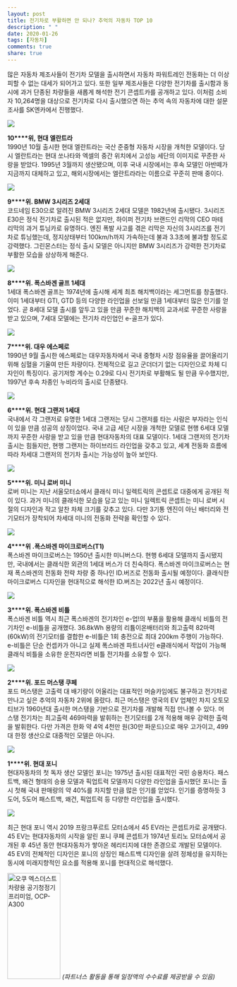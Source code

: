 ```yaml
---
layout: post
title: 전기차로 부활하면 안 되나? 추억의 자동차 TOP 10
description: " "
date: 2020-01-26
tags: [자동차]
comments: true
share: true
---
```



많은 자동차 제조사들이 전기차 모델을 출시하면서 자동차 파워트레인 전동화는 더 이상 피할 수 없는 대세가 되어가고 있다. 또한 일부 제조사들은 다양한 전기차를 출시함과 동시에 과거 단종된 차량들을 새롭게 해석한 전기 콘셉트카를 공개하고 있다. 이처럼 소비자 10,264명을 대상으로 전기차로 다시 출시했으면 하는 추억 속의 자동차에 대한 설문조사를 SK엔카에서  진행했다.

![](https://post-phinf.pstatic.net/MjAxOTEwMDJfMjM2/MDAxNTY5OTcyMjk1ODg0.gOg7kRJFa0LvlxhFmShMxBv94m5DpuGSRLTdQ7EqDOcg.LV_OblJGMKyw215ep8y5dsXwxbxm0OBsCSlUdWVZ-Gcg.JPEG/hyundai_elantra_1990_images_1_copy.jpg?type=w1200)

**10****위, 현대 엘란트라**  
1990년 10월 출시한 현대 엘란트라는 국산 준중형 자동차 시장을 개척한 모델이다. 당시 엘란트라는 현대 쏘나타와 엑셀의 중간 위치에서 고성능 세단의 이미지로 꾸준한 사랑을 받았다. 1995년 3월까지 생산됐으며, 이후 국내 시장에서는 후속 모델인 아반떼가 지금까지 대체하고 있고, 해외시장에서는 엘란트라라는 이름으로 꾸준히 판매 중이다.

![](https://post-phinf.pstatic.net/MjAxOTEwMDJfMTM5/MDAxNTY5OTcyMzAzNDY2.a1bJoMdjaxUu2s-3xj521itMI3JTmye4dgTtvPHuDLog.MGjKYIwlzc2KDD6xmUcPmxldivLd61VSB1cy4TrZLikg.JPEG/pictures_bmw_m3_2012_1_copy.jpg?type=w1200)

**9****위. BMW 3시리즈 2세대**  
코드네임 E30으로 알려진 BMW 3시리즈 2세대 모델은 1982년에 출시됐다. 3시리즈 E30은 정식 전기차로 출시된 적은 없지만, 하이퍼 전기차 브랜드인 리막의 CEO 마테 리막의 과거 튜닝카로 유명하다. 엔진 폭발 사고를 겪은 리막은 자신의 3시리즈를 전기차로 튜닝했는데, 정지상태부터 100km/h까지 가속하는데 불과 3.3초에 불과할 정도로 강력했다. 그린몬스터는 정식 출시 모델은 아니지만 BMW 3시리즈가 강력한 전기차로 부활한 모습을 상상하게 해준다.

![](https://post-phinf.pstatic.net/MjAxOTEwMDJfMTg2/MDAxNTY5OTcyMzE5ODY1.D6o2XXgQtEB2UhKB5cMIy0mBZmxRMocJu2eENndwHwgg.-GOFnIEEhb3tfWgbRt1-LyCTNSXAld7_C7pjJg8ecCUg.JPEG/volkswagen_golf_1974_wallpapers_1_copy.jpg?type=w1200)

**8****위. 폭스바겐 골프 1세대**  
1세대 폭스바겐 골프는 1974년에 출시해 세계 최초 해치백이라는 세그먼트를 창출했다. 이미 1세대부터 GTI, GTD 등의 다양한 라인업을 선보일 만큼 1세대부터 많은 인기를 얻었다. 곧 8세대 모델 출시를 앞두고 있을 만큼 꾸준한 해치백의 교과서로 꾸준한 사랑을 받고 있으며, 7세대 모델에는 전기차 라인업인 e-골프가 있다.

![](https://post-phinf.pstatic.net/MjAxOTEwMDJfMjI5/MDAxNTY5OTcyMzM3Njgy.mlewjghbyVbVhBFu2PwVSwJ2aNSTUGi9bwWYLoHRwJIg.t7q-7I5B0xopCM6bLNnHPKp6GCldsFy5zKZLMUwnMesg.JPEG/daewoo_espero_1993_wallpapers_1_copy.jpg?type=w1200)

**7****위. 대우 에스페로**  
1990년 9월 출시한 에스페로는 대우자동차에서 국내 중형차 시장 점유율을 끌어올리기 위해 심혈을 기울여 만든 차량이다. 전체적으로 길고 군더더기 없는 디자인으로 차체 디자인이 특징이다. 공기저항 계수는 0.29로 다시 전기차로 부활해도 될 만큼 우수했지만, 1997년 후속 차종인 누비라의 출시로 단종됐다.

![](https://post-phinf.pstatic.net/MjAxOTEwMDJfNjkg/MDAxNTY5OTcyMzQ3MDYz.r4UYOcAgKm96Xk5hHqsHEchZptibSuLCfUg5oMBjz10g.s9Y9uPsYmgbgP55qYUtSKq_ob-YrqJB22yztEranIJgg.JPEG/pictures_hyundai_grandeur_1986_1_copy.jpg?type=w1200)

**6****위. 현대 그랜저 1세대**  
국내에서 각 그랜저로 유명한 1세대 그랜저는 당시 그랜저를 타는 사람은 부자라는 인식이 있을 만큼 성공의 상징이었다. 국내 고급 세단 시장을 개척한 모델로 현행 6세대 모델까지 꾸준한 사랑을 받고 있을 만큼 현대자동차의 대표 모델이다. 1세대 그랜저의 전기차 출시는 힘들지만, 현행 그랜저는 하이브리드 라인업을 갖추고 있고, 세계 전동화 흐름에 따라 차세대 그랜저의 전기차 출시는 가능성이 높아 보인다.

![](https://post-phinf.pstatic.net/MjAxOTEwMDJfMjUw/MDAxNTY5OTcyNDIwOTc2.exRm4goWhMBQzmDOVB6AaRrRSdhzNYC3DGcCzNVF0FYg.pJIYnW-98HeQgmzBdkBbeZ7N-QgCXwo9eUVOZ-jwrmEg.JPEG/Mini-Electric_Concept-2018-1280-03_copy.jpg?type=w1200)

**5****위. 미니 로버 미니**  
로버 미니는 지난 서울모터쇼에서 클래식 미니 일렉트릭의 콘셉트로 대중에게 공개된 적이 있다. 과거 미니의 클래식한 모습을 담고 있는 미니 일렉트릭 콘셉트는 미니 로버 시절의 디자인과 작고 알찬 차체 크기를 갖추고 있다. 다만 3기통 엔진이 아닌 배터리와 전기모터가 장착되어 차세대 미니의 전동화 전략을 확인할 수 있다.

![](https://post-phinf.pstatic.net/MjAxOTEwMDJfMjcg/MDAxNTY5OTcyNDI4ODA0.JkQMRKyfKzZrSVRJC_LOHpsty_b_KL0wa0Yk2uVu-R0g.jpIVali9OFtKgM8D48sl4jfNDPcY_aBmylK4cQBJJkkg.JPEG/pictures_volkswagen_t1_1963_2_copy.jpg?type=w1200)

**4****위 .폭스바겐 마이크로버스(T1)**  
폭스바겐 마이크로버스는 1950년 출시한 미니버스다. 현행 6세대 모델까지 출시됐지만, 국내에서는 클래식한 외관의 1세대 버스가 더 친숙하다. 폭스바겐 마이크로버스는 현재 폭스바겐의 전동화 전략 차량 중 하나인  ID.버즈로 전동화 출시될 예정이다. 클래식한 마이크로버스 디자인을 현대적으로 해석한  ID.버즈는 2022년 출시 예정이다.

![](https://post-phinf.pstatic.net/MjAxOTEwMDJfMTMx/MDAxNTY5OTcyNDM4OTk5.pc2TNLR4AcXtznW3qPHOmoX9sIactdzLSVVh49HIgfEg.fKgmkzoQXl-_EiVS_0n0py-q8X7ZZCr6yYXZ2Zm7uGMg.JPEG/Volkswagen-e-Beetle_Concept-2019-1280-02_copy.jpg?type=w1200)

**3****위. 폭스바겐 비틀**  
폭스바겐 비틀 역시 최근 폭스바겐의 전기차인 e-업!의 부품을 활용해 클래식 비틀의 전기차인 e-비틀을 공개했다. 36.8kWh 용량의 리튬이온배터리와 최고출력  82마력(60kW)의 전기모터를 결합한 e-비틀은 1회 충전으로 최대 200km 주행이 가능하다. e-비틀은 단순 컨셉카가 아니고 실제 폭스바겐 파트너사인  e클래식에서 작업이 가능해 클래식 비틀을 소유한 운전자라면 비틀 전기차를 소유할 수 있다.

![](https://post-phinf.pstatic.net/MjAxOTEwMDJfMTA2/MDAxNTY5OTcyNDQ3MDIy.mqYrYWjfvObyXWqTHVgku8nlMdzte_dHVFiDV8Lyojsg.IgaThsuTyx-ctm0qELDX4DynXP8ubJGXwoC77FHDXJcg.JPEG/wallpapers_ford_mustang_1967_2_copy.jpg?type=w1200)

**2****위. 포드 머스탱 쿠페**  
포드 머스탱은 고출력 대 배기량이 어울리는 대표적인 머슬카임에도 불구하고 전기차로 만나고 싶은 추억의 자동차 2위에 올랐다. 최근 머스탱은 영국의 EV 업체인 차지 오토모티브가 1960년대 출시한 머스탱을 기반으로 전기차를 개발해 직접 만나볼 수 있다. 머스탱 전기차는 최고출력 469마력을 발휘하는 전기모터를 2개 적용해 매우 강력한 출력을 발휘한다. 다만 가격은 한화 약 4억 4천만 원(30만 파운드)으로 매우 고가이고, 499대 한정 생산으로 대중적인 모델은 아니다.

![](https://post-phinf.pstatic.net/MjAxOTEwMDJfMTgg/MDAxNTY5OTcyNDU1OTE2._PYfvqdLrO9xE2mFfrOyifYSvKqjWil8CX_59BFGekYg.tzcegQFMRNri5ODw151wTJbKwDuQJMbPpB4LgwItI-kg.JPEG/k.jpg?type=w1200)

**1****위. 현대 포니**  
현대자동차의 첫 독자 생산 모델인 포니는 1975년 출시된 대표적인 국민 승용차다. 패스트백,  왜건 형태의 승용 모델과 픽업트럭 모델까지 다양한 라인업을 출시했던 포니는 출시 첫해 국내 판매량의 약 40%를 차지할 만큼 많은 인기를 얻었다. 인기를 증명하듯 3도어, 5도어 패스트백,  왜건, 픽업트럭 등 다양한 라인업을 출시했다.

![](https://post-phinf.pstatic.net/MjAxOTEwMDJfMjI0/MDAxNTY5OTcyNDY0Njkz.e0Gyj2hvNzEMwXKDBvfLj3nntaXgrncXr30kcoG0noYg.i3HluBqdasJ3aHFz7J2NftClmCH6rBrhtZ6jKs-NX-Mg.JPEG/Untitled-1.jpg?type=w1200)

최근 현대 포니 역시  2019 프랑크푸르트 모터쇼에서  45 EV라는 콘셉트카로 공개됐다. 45 EV는 현대자동차의 시작을 알린 포니 쿠페 콘셉트가 1974년 토리노 모터쇼에서 공개된 후 45년 동안 현대자동차가 쌓아온 헤리티지에 대한 존경으로 개발된 모델이다. 45 EV의 전체적인 디자인은 포니의 상징인 패스트백 디자인을 살려 정체성을 유지하는 동시에 미래지향적인 요소를 적용해 포니를 현대적으로 해석했다.

<a href="https://coupa.ng/bQrnah" target="_blank" referrerpolicy="unsafe-url"><img src="https://static.coupangcdn.com/image/affiliate/banner/1fa40a748e19556ffc48415b95e36130@2x.jpg" alt="오쿠 엑스더스트 차량용 공기청정기 프리미엄, OCP-A300" width="120" height="240"></a>
_(파트너스 활동을 통해 일정액의 수수료를 제공받을 수 있음)_